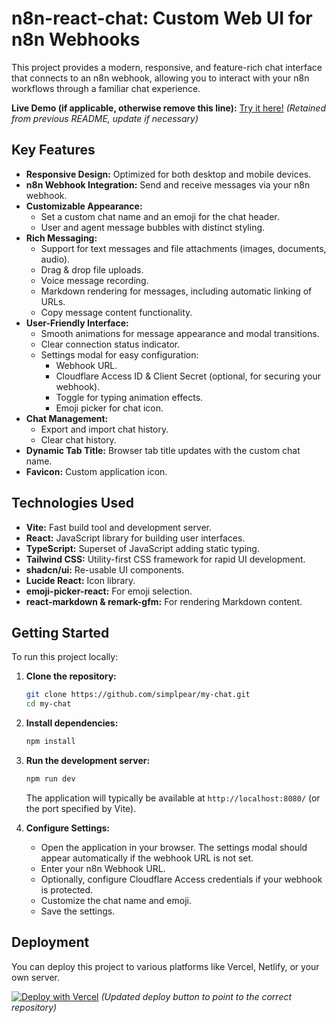 # n8n-react-chat: Custom Web UI for n8n Webhooks

This project provides a modern, responsive, and feature-rich chat interface that connects to an n8n webhook, allowing you to interact with your n8n workflows through a familiar chat experience.

**Live Demo (if applicable, otherwise remove this line):** [Try it here!](https://n8n-easy-chat-ui.vercel.app) *(Retained from previous README, update if necessary)*

## Key Features

*   **Responsive Design:** Optimized for both desktop and mobile devices.
*   **n8n Webhook Integration:** Send and receive messages via your n8n webhook.
*   **Customizable Appearance:**
    *   Set a custom chat name and an emoji for the chat header.
    *   User and agent message bubbles with distinct styling.
*   **Rich Messaging:**
    *   Support for text messages and file attachments (images, documents, audio).
    *   Drag & drop file uploads.
    *   Voice message recording.
    *   Markdown rendering for messages, including automatic linking of URLs.
    *   Copy message content functionality.
*   **User-Friendly Interface:**
    *   Smooth animations for message appearance and modal transitions.
    *   Clear connection status indicator.
    *   Settings modal for easy configuration:
        *   Webhook URL.
        *   Cloudflare Access ID & Client Secret (optional, for securing your webhook).
        *   Toggle for typing animation effects.
        *   Emoji picker for chat icon.
*   **Chat Management:**
    *   Export and import chat history.
    *   Clear chat history.
*   **Dynamic Tab Title:** Browser tab title updates with the custom chat name.
*   **Favicon:** Custom application icon.

## Technologies Used

*   **Vite:** Fast build tool and development server.
*   **React:** JavaScript library for building user interfaces.
*   **TypeScript:** Superset of JavaScript adding static typing.
*   **Tailwind CSS:** Utility-first CSS framework for rapid UI development.
*   **shadcn/ui:** Re-usable UI components.
*   **Lucide React:** Icon library.
*   **emoji-picker-react:** For emoji selection.
*   **react-markdown & remark-gfm:** For rendering Markdown content.

## Getting Started

To run this project locally:

1.  **Clone the repository:**
    ```sh
    git clone https://github.com/simplpear/my-chat.git
    cd my-chat
    ```
2.  **Install dependencies:**
    ```sh
    npm install
    ```
3.  **Run the development server:**
    ```sh
    npm run dev
    ```
    The application will typically be available at `http://localhost:8080/` (or the port specified by Vite).

4.  **Configure Settings:**
    *   Open the application in your browser. The settings modal should appear automatically if the webhook URL is not set.
    *   Enter your n8n Webhook URL.
    *   Optionally, configure Cloudflare Access credentials if your webhook is protected.
    *   Customize the chat name and emoji.
    *   Save the settings.

## Deployment

You can deploy this project to various platforms like Vercel, Netlify, or your own server.

[![Deploy with Vercel](https://vercel.com/button)](https://vercel.com/new/clone?repository-url=https%3A%2F%2Fgithub.com%2Fsimplpear%2Fmy-chat%2Ftree%2Fmain)
*(Updated deploy button to point to the correct repository)*
